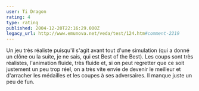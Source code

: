 ```yaml
---
user: Ti Dragon
rating: 4
type: rating
published: 2004-12-20T22:16:29.000Z
legacy_url: http://www.emunova.net/veda/test/124.htm#comment-2219
---
```

Un jeu très réaliste puisqu'il s'agit avant tout d'une simulation (qui a donné un clône ou la suite, je ne sais, qui est Best of the Best). Les coups sont très réalistes, l'animation fluide, très fluide et, si on peut regretter que ce soit justement un peu trop réel, on a très vite envie de devenir le meilleur et d'arracher les médailles et les coupes à ses adversaires. Il manque juste un peu de fun.